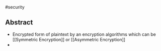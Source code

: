 #security 
## Abstract
- Encrypted form of plaintext by an encryption algorithms which can be [[Symmetric Encryption]] or [[Asymmetric Encryption]]
- 